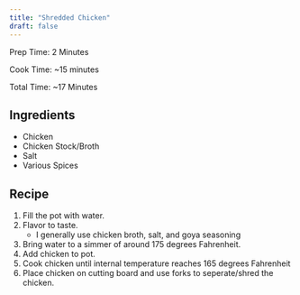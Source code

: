 ```yaml
---
title: "Shredded Chicken"
draft: false
---
```


Prep Time: 2 Minutes

Cook Time: ~15 minutes

Total Time: ~17 Minutes

## Ingredients

- Chicken
- Chicken Stock/Broth
- Salt
- Various Spices

## Recipe

1. Fill the pot with water.
2. Flavor to taste.
    - I generally use chicken broth, salt, and goya seasoning
3. Bring water to a simmer of around 175 degrees Fahrenheit.
4. Add chicken to pot.
5. Cook chicken until internal temperature reaches 165 degrees Fahrenheit
6. Place chicken on cutting board and use forks to seperate/shred the chicken.